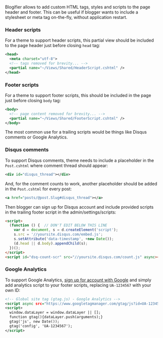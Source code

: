 Blogifier allows to add custom HTML tags, styles and scripts to the page header and footer. 
This can be useful if blogger wants to include a stylesheet or meta tag on-the-fly, 
without application restart.

### Header scripts
For a theme to support header scripts, this partial view should be included to the page header just before closing `head` tag:
```xml
<head>
  <meta charset="utf-8">
  <!-- tags removed for brevity... -->
  <partial name="~/Views/Shared/HeaderScript.cshtml" />
</head>
```

### Footer scripts
For a theme to support footer scripts, this should be included in the page just before closing `body` tag:
```xml
<body>
  <!-- page content removed for brevity... -->
  <partial name="~/Views/Shared/FooterScript.cshtml" />
</body>
```

The most common use for a trailing scripts would be things like Disqus comments or Google 
Analytics. 

### Disqus comments
To support Disqus comments, theme needs to include a placeholder in the `Post.cshtml`
 where comment thread should appear:
```xml
<div id="disqus_thread"></div>
```

And, for the comment counts to work, another placeholder should be added in the `Post.cshtml`
 for every post:
```xml
<a href="posts/@post.Slug#disqus_thread"></a>
```

Then blogger can sign up for Disqus account and include provided scripts in the trailing footer
 script in the admin/settings/scripts:

```html
<script>
  (function () {  // DON'T EDIT BELOW THIS LINE
    var d = document, s = d.createElement('script');
    s.src = '//yoursite.disqus.com/embed.js';
    s.setAttribute('data-timestamp', +new Date());
    (d.head || d.body).appendChild(s);
  })();
</script>
<script id="dsq-count-scr" src="//yoursite.disqus.com/count.js" async></script>
```

### Google Analytics
To support Google Analytics, [sign up for account with Google](https://google.com/analytics/) 
and simply add analytics script to your footer scripts, replacing `UA-1234567` with your own ID:

```xml
<!-- Global site tag (gtag.js) - Google Analytics -->
<script async src="https://www.googletagmanager.com/gtag/js?id=UA-1234567"></script>
<script>
  window.dataLayer = window.dataLayer || [];
  function gtag(){dataLayer.push(arguments);}
  gtag('js', new Date());
  gtag('config', 'UA-1234567');
</script>
```